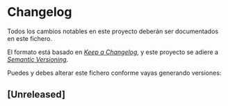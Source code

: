 # Changelog

Todos los cambios notables en este proyecto deberán ser documentados en este fichero.

El formato está basado en [*Keep a Changelog*](https://keepachangelog.com/en/1.0.0/),
y este proyecto se adiere a [*Semantic Versioning*](https://semver.org/spec/v2.0.0.html).

Puedes y debes alterar este fichero conforme vayas generando versiones:

## [Unreleased]

